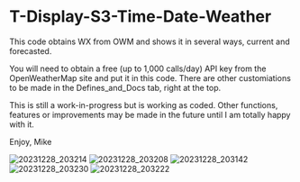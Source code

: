 # T-Display-S3-Time-Date-Weather
This code obtains WX from OWM and shows it in several ways, current and forecasted.

You will need to obtain a free (up to 1,000 calls/day) API key from the OpenWeatherMap site and put it in this code. 
There are other customiations to be made in the Defines_and_Docs tab, right at the top.

This is still a work-in-progress but is working as coded.  Other functions, features or 
improvements may be made in the future until I am totally happy with it.  

Enjoy,
Mike

![20231228_203214](https://github.com/MikeyMoMo/T-Display-S3-Time-Date-Weather/assets/15792417/4a879016-dbcc-449e-9f9f-493fcfe793fb)
![20231228_203208](https://github.com/MikeyMoMo/T-Display-S3-Time-Date-Weather/assets/15792417/5f68965d-9fed-4ced-b63c-9692e5e907ed)
![20231228_203142](https://github.com/MikeyMoMo/T-Display-S3-Time-Date-Weather/assets/15792417/9e774609-4260-4581-9aba-4e2b9df2b850)
![20231228_203230](https://github.com/MikeyMoMo/T-Display-S3-Time-Date-Weather/assets/15792417/02f1f5c6-7227-44b5-8542-e022b9423ff3)
![20231228_203222](https://github.com/MikeyMoMo/T-Display-S3-Time-Date-Weather/assets/15792417/7cbf7343-3bd4-40f6-9cbc-d2a1fcbd9f4b)

